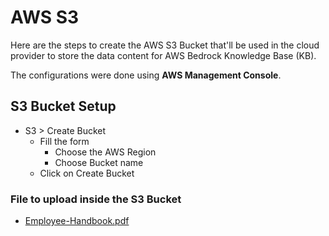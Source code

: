 # AWS S3

Here are the steps to create the AWS S3 Bucket that'll be used in the cloud provider to store the data content for AWS Bedrock Knowledge Base (KB).

The configurations were done using **AWS Management Console**.

## S3 Bucket Setup

- S3 > Create Bucket
    - Fill the form
        - Choose the AWS Region
        - Choose Bucket name
    - Click on Create Bucket

### File to upload inside the S3 Bucket

- [Employee-Handbook.pdf](aws_bedrock/Employee-Handbook.pdf)